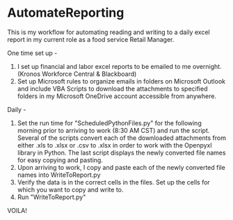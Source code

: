 # AutomateReporting

This is my workflow for automating reading and writing to a daily excel report in my current role as a food service Retail Manager.



One time set up -
1)  I set up financial and labor excel reports to be emailed to me overnight. (Kronos Workforce Central & Blackboard) 
2)  Set up Microsoft rules to organize emails in folders on Microsoft Outlook and include VBA Scripts to download the attachments to specified folders in my Microsoft OneDrive account accessible from anywhere. 

Daily -
1)  Set the run time for "ScheduledPythonFiles.py" for the following morning prior to arriving to work (8:30 AM CST) and run the script. Several of the scripts convert each of the downloaded attachments from either .xls to .xlsx or .csv to .xlsx in order to work with the Openpyxl library in Python. The last script displays the newly converted file names for easy copying and pasting.  
2)  Upon arriving to work, I copy and paste each of the newly converted file names into WriteToReport.py
3)  Verify the data is in the correct cells in the files. Set up the cells for which you want to copy and write to. 
4)  Run "WriteToReport.py"



VOILA!
